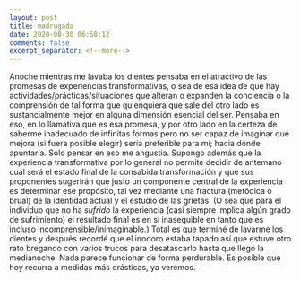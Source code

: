 ```yaml
---
layout: post
title: madrugada
date: 2020-08-30 06:58:12
comments: false
excerpt_separator: <!--more-->
---
```


Anoche mientras me lavaba los dientes pensaba en el atractivo de las promesas de experiencias transformativas, o sea de esa idea de que hay actividades/prácticas/situaciones que alteran o expanden la conciencia o la comprensión de tal forma que quienquiera que sale del otro lado es sustancialmente mejor en alguna dimensión esencial del ser. Pensaba en eso, en lo llamativa que es esa promesa, y por otro lado en la certeza de saberme inadecuado de infinitas formas pero no ser capaz de imaginar qué mejora (si fuera posible elegir) sería preferible para mí; hacia dónde apuntaría. Solo pensar en eso me angustia. Supongo además que la experiencia transformativa por lo general no permite decidir de antemano cuál será el estado final de la consabida transformación y que sus proponentes sugerirán que justo un componente central de la experiencia es determinar ese propósito, tal vez mediante una fractura (metódica o brual) de la identidad actual y el estudio de las grietas. (O sea que para el individuo que no ha _sufrido_ la experiencia (casi siempre implica algún grado de sufrimiento) el resultado final es en sí inasequible en tanto que es incluso incomprensible/inimaginable.) Total es que terminé de lavarme los dientes y después recordé que el inodoro estaba tapado así que estuve otro rato bregando con varios trucos para desatascarlo hasta que llegó la medianoche. Nada parece funcionar de forma perdurable. Es posible que hoy recurra a medidas más drásticas, ya veremos.
